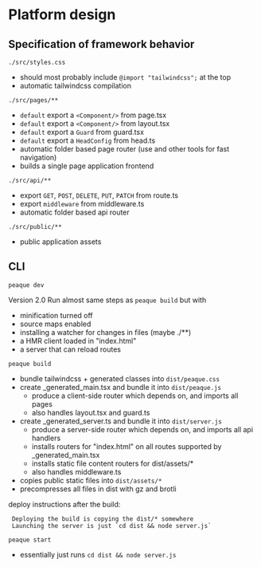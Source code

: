 
# Platform design

## Specification of framework behavior

`./src/styles.css`
  - should most probably include `@import "tailwindcss";` at the top
  - automatic tailwindcss compilation

`./src/pages/**`
  - `default` export a `<Component/>` from page.tsx
  - `default` export a `<Component/>` from layout.tsx
  - `default` export a `Guard` from guard.tsx
  - `default` export a `HeadConfig` from head.ts
  - automatic folder based page router (use <Link> and other tools for fast navigation)
  - builds a single page application frontend

`./src/api/**`
  - export `GET`, `POST`, `DELETE`, `PUT`, `PATCH` from route.ts
  - export `middleware` from middleware.ts
  - automatic folder based api router

`./src/public/**`
  - public application assets


## CLI

`peaque dev`

Version 2.0
Run almost same steps as `peaque build` but with 
 - minification turned off
 - source maps enabled
 - installing a watcher for changes in files (maybe ./**)
 - a HMR client loaded in "index.html"
 - a server that can reload routes


`peaque build`

 - bundle tailwindcss + generated classes into `dist/peaque.css`
 - create _generated_main.tsx and bundle it into `dist/peaque.js`
   - produce a client-side router which depends on, and imports all pages
   - also handles layout.tsx and guard.ts
 - create _generated_server.ts and bundle it into `dist/server.js`
   - produce a server-side router which depends on, and imports all api handlers
   - installs routers for "index.html" on all routes supported by _generated_main.tsx
   - installs static file content routers for dist/assets/*
   - also handles middleware.ts
 - copies public static files into `dist/assets/*`
 - precompresses all files in dist with gz and brotli

  deploy instructions after the build:

     Deploying the build is copying the dist/* somewhere
     Launching the server is just `cd dist && node server.js`

`peaque start`

 - essentially just runs `cd dist && node server.js`
